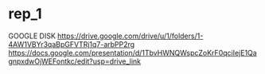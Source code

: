 # rep_1
GOOGLE DISK
https://drive.google.com/drive/u/1/folders/1-4AW1VBYr3qaBpGFVTRj1q7-arbPP2rg
https://docs.google.com/presentation/d/1TbvHWNQWspcZoKrF0qciIejE1QagnpxdwOjWEFontkc/edit?usp=drive_link
